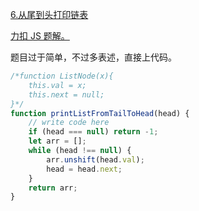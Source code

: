 [6.从尾到头打印链表](https://www.nowcoder.com/practice/d0267f7f55b3412ba93bd35cfa8e8035?tpId=13&tqId=11156&tPage=1&rp=1&ru=/ta/coding-interviews&qru=/ta/coding-interviews/question-ranking)

[力扣 JS 题解。](https://github.com/GuYueJiaJie/blog/tree/master/%E6%95%B0%E6%8D%AE%E7%BB%93%E6%9E%84%E4%B8%8E%E7%AE%97%E6%B3%95)

题目过于简单，不过多表述，直接上代码。

```javascript
/*function ListNode(x){
    this.val = x;
    this.next = null;
}*/
function printListFromTailToHead(head) {
    // write code here
    if (head === null) return -1;
    let arr = [];
    while (head !== null) {
        arr.unshift(head.val);
        head = head.next;
    }
    return arr;
}
```

